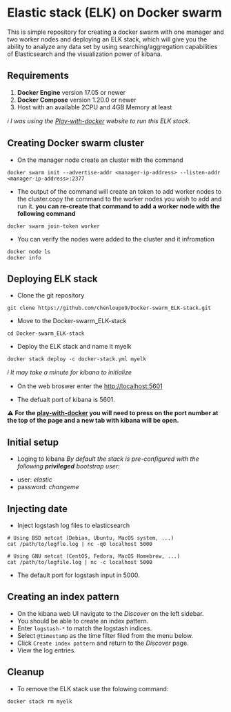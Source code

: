 # Elastic stack (ELK) on Docker swarm 

This is simple repository for creating a docker swarm with one manager and two worker nodes and deploying an ELK stack, which will give you the ability to analyze any data set by using searching/aggregation capabilities of Elasticsearch and the visualization power of kibana. 

## Requirements 
1. **Docker Engine** version 17.05 or newer 
2. **Docker Compose** version 1.20.0 or newer 
3. Host with an available 2CPU and 4GB Memory at least 

*:information_source:  I was using the [Play-with-docker](https://labs.play-with-docker.com/) website to run this ELK stack.*

## Creating Docker swarm cluster
- On the manager node create an cluster with the command
```
docker swarm init --advertise-addr <manager-ip-address> --listen-addr <manager-ip-address>:2377
```

- The output of the command will create an token to add worker nodes to the cluster.copy the command to the worker nodes you wish to add and run it.
**you can re-create that command to add a worker node with the following command** 
```
docker swarm join-token worker
```

- You can verify the nodes were added to the cluster and it infromation
```
docker node ls
docker info
```

## Deploying ELK stack 
- Clone the git repository
```
git clone https://github.com/chenloupo9/Docker-swarm_ELK-stack.git
```

- Move to the Docker-swarm_ELK-stack
```
cd Docker-swarm_ELK-stack
```

- Deploy the ELK stack and name it myelk
```
docker stack deploy -c docker-stack.yml myelk
```

*:information_source: It may take a minute for kibana to initialize*

- On the web broswer enter the <http://localhost:5601>
* The defualt port of kibana is 5601.

**:warning: For the [play-with-docker](https://labs.play-with-docker.com/) you will need to press on the port number at the top of the page and a new tab with kibana will be open.**

## Initial setup
- Loging to kibana
*By default the stack is pre-configured with the following **privileged** bootstrap user:* 
 * user: *elastic* 
 * password: *changeme*

## Injecting date 
- Inject logstash log files to elasticsearch
```
# Using BSD netcat (Debian, Ubuntu, MacOS system, ...)
cat /path/to/logfle.log | nc -q0 localhost 5000
```

```
# Using GNU netcat (CentOS, Fedora, MacOS Homebrew, ...)
cat /path/to/logfile.log | nc -c localhost 5000
```

* The default port for logstash input in 5000.

## Creating an index pattern 
- On the kibana web UI navigate to the _Discover_ on the left sidebar.
- You should be able to create an index pattern.
- Enter `logstash-*` to match the logstash indices.
- Select `@timestamp` as the time filter filed from the menu below. 
- Click `Create index pattern` and return to the _Discover_ page.
- View the log entries. 

## Cleanup
- To remove the ELK stack use the folowing command: 
```
docker stack rm myelk
```

